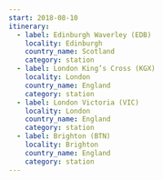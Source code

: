 ```yaml
---
start: 2018-08-10
itinerary:
  - label: Edinburgh Waverley (EDB)
    locality: Edinburgh
    country_name: Scotland
    category: station
  - label: London King’s Cross (KGX)
    locality: London
    country_name: England
    category: station
  - label: London Victoria (VIC)
    locality: London
    country_name: England
    category: station
  - label: Brighton (BTN)
    locality: Brighton
    country_name: England
    category: station
---
```

